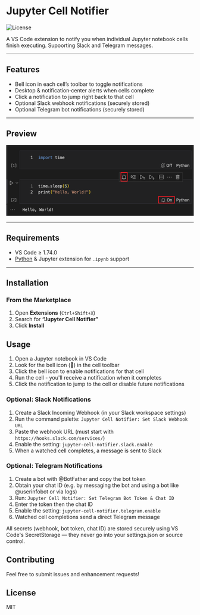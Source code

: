 # Jupyter Cell Notifier  
![License](https://img.shields.io/badge/license-MIT-green)

A VS Code extension to notify you when individual Jupyter notebook cells finish executing. Supoorting Slack and Telegram messages.

---

## Features

- Bell icon in each cell’s toolbar to toggle notifications  
- Desktop & notification‐center alerts when cells complete  
- Click a notification to jump right back to that cell  
- Optional Slack webhook notifications (securely stored)  
- Optional Telegram bot notifications (securely stored)  

---

## Preview

![Extension Preview](assets/screenshot.png)  

---

## Requirements

- VS Code ≥ 1.74.0  
- [Python](https://marketplace.visualstudio.com/items?itemName=ms-python.python) & Jupyter extension for `.ipynb` support  

---

## Installation

### From the Marketplace

1. Open **Extensions** (`Ctrl+Shift+X`)  
2. Search for **“Jupyter Cell Notifier”**  
3. Click **Install**

## Usage

1. Open a Jupyter notebook in VS Code
2. Look for the bell icon (🔔) in the cell toolbar
3. Click the bell icon to enable notifications for that cell
4. Run the cell - you'll receive a notification when it completes
5. Click the notification to jump to the cell or disable future notifications

### Optional: Slack Notifications

1. Create a Slack Incoming Webhook (in your Slack workspace settings)
2. Run the command palette: `Jupyter Cell Notifier: Set Slack Webhook URL`
3. Paste the webhook URL (must start with `https://hooks.slack.com/services/`)
4. Enable the setting: `jupyter-cell-notifier.slack.enable`
5. When a watched cell completes, a message is sent to Slack

### Optional: Telegram Notifications

1. Create a bot with @BotFather and copy the bot token
2. Obtain your chat ID (e.g. by messaging the bot and using a bot like @userinfobot or via logs)
3. Run: `Jupyter Cell Notifier: Set Telegram Bot Token & Chat ID`
4. Enter the token then the chat ID
5. Enable the setting: `jupyter-cell-notifier.telegram.enable`
6. Watched cell completions send a direct Telegram message

All secrets (webhook, bot token, chat ID) are stored securely using VS Code's SecretStorage — they never go into your settings.json or source control.

## Contributing

Feel free to submit issues and enhancement requests!

## License

MIT